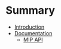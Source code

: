 # Summary

* [Introduction](README.md)
* [Documentation](Documentation/README.md)
    * [MIP API](Documentation/Mip-api.md)

